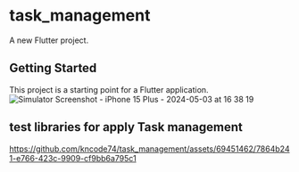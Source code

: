 # task_management

A new Flutter project.

## Getting Started

This project is a starting point for a Flutter application.
![Simulator Screenshot - iPhone 15 Plus - 2024-05-03 at 16 38 19](https://github.com/kncode74/task_management/assets/69451462/f5f21d66-dfc1-4437-b7b3-12acdf1b56b3) 

## test libraries for apply Task management


https://github.com/kncode74/task_management/assets/69451462/7864b241-e766-423c-9909-cf9bb6a795c1


